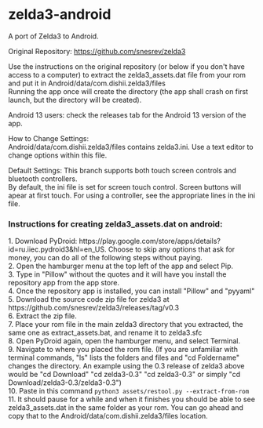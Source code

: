 # zelda3-android
A port of Zelda3 to Android. <br>

Original Repository: https://github.com/snesrev/zelda3 <br>

Use the instructions on the original repository (or below if you don't have access to a computer) to extract the zelda3_assets.dat file from your rom and put it in Android/data/com.dishii.zelda3/files <br>
Running the app once will create the directory (the app shall crash on first launch, but the directory will be created). <br>

Android 13 users: check the releases tab for the Android 13 version of the app. 


How to Change Settings: <br>
Android/data/com.dishii.zelda3/files contains zelda3.ini. Use a text editor to change options within this file. <br>

Default Settings:
This branch supports both touch screen controls and bluetooth controllers. <br>
By default, the ini file is set for screen touch control. Screen buttons will apear at first touch. For using a controller, see the appropriate lines in the ini file. <br>

<h3>Instructions for creating zelda3_assets.dat on android:</h3>
1. Download PyDroid: https://play.google.com/store/apps/details?id=ru.iiec.pydroid3&hl=en_US. Choose to skip any options that ask for money, you can do all of the following steps without paying.<br>
2. Open the hamburger menu at the top left of the app and select Pip.<br>
3. Type in "Pillow" without the quotes and it will have you install the repository app from the app store.<br>
4. Once the repository app is installed, you can install "Pillow" and "pyyaml" <br>
5. Download the source code zip file for zelda3 at https://github.com/snesrev/zelda3/releases/tag/v0.3 <br>
6. Extract the zip file. <br>
7. Place your rom file in the main zelda3 directory that you extracted, the same one as extract_assets.bat, and rename it to zelda3.sfc <br>
8. Open PyDroid again, open the hamburger menu, and select Terminal.<br>
9. Navigate to where you placed the rom file. (If you are unfamiliar with terminal commands, "ls" lists the folders and files and "cd Foldername" changes the directory. An example using the 0.3 release of zelda3 above would be "cd Download" "cd zelda3-0.3" "cd zelda3-0.3" or simply "cd Download/zelda3-0.3/zelda3-0.3") <br> 
10. Paste in this command <code>python3 assets/restool.py --extract-from-rom</code> <br>
11. It should pause for a while and when it finishes you should be able to see zelda3_assets.dat in the same folder as your rom. You can go ahead and copy that to the Android/data/com.dishii.zelda3/files location. <br>

